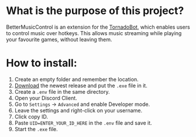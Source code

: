# What is the purpose of this project?
BetterMusicControl is an extension for the [TornadoBot](https://github.com/staubtornado/tornado-bot), which enables 
users to control music over hotkeys. This allows music streaming while playing your favourite games, without leaving 
them.

# How to install:
1. Create an empty folder and remember the location.
2. [Download](https://github.com/staubtornado/BetterMusicControl/releases) the newest release and put the `.exe` file 
in it.
3. Create a `.env` file in the same directory.
4. Open your Discord Client.
5. Go to `Settings` -> `Advanced` and enable Developer mode.
6. Leave the settings and right-click on your username.
7. Click copy ID.
8. Paste `UID=ENTER_YOUR_ID_HERE` in the `.env` file and save it.
9. Start the `.exe` file.